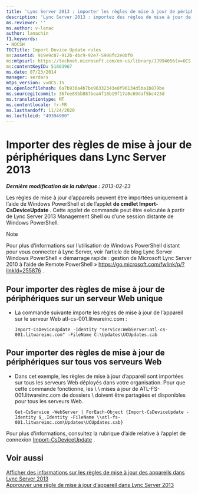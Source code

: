 ```yaml
---
title: 'Lync Server 2013 : importer les règles de mise à jour de périphériques'
description: 'Lync Server 2013 : importez des règles de mise à jour de périphériques.'
ms.reviewer: ''
ms.author: v-lanac
author: lanachin
f1.keywords:
- NOCSH
TOCTitle: Import Device Update rules
ms:assetid: 919e9c87-912b-4bc9-92e7-5998fc2e0bf0
ms:mtpsurl: https://technet.microsoft.com/en-us/library/JJ994056(v=OCS.15)
ms:contentKeyID: 51803967
ms.date: 07/23/2014
manager: serdars
mtps_version: v=OCS.15
ms.openlocfilehash: 6a7b936a4b7be96332343e8f96134d5ba1b879be
ms.sourcegitcommit: 36fee89bb887bea4f18b19f17a8c69daf5bc423d
ms.translationtype: MT
ms.contentlocale: fr-FR
ms.lasthandoff: 11/24/2020
ms.locfileid: "49394900"
---
```

# <a name="import-device-update-rules-in-lync-server-2013"></a>Importer des règles de mise à jour de périphériques dans Lync Server 2013

<div data-xmlns="http://www.w3.org/1999/xhtml">

<div class="topic" data-xmlns="http://www.w3.org/1999/xhtml" data-msxsl="urn:schemas-microsoft-com:xslt" data-cs="https://msdn.microsoft.com/">

<div data-asp="https://msdn2.microsoft.com/asp">



</div>

<div id="mainSection">

<div id="mainBody">

<span> </span>

_**Dernière modification de la rubrique :** 2013-02-23_

Les règles de mise à jour d’appareils peuvent être importées uniquement à l’aide de Windows PowerShell et de l’applet **de cmdlet Import-CsDeviceUpdate** . Cette applet de commande peut être exécutée à partir de Lync Server 2013 Management Shell ou d’une session distante de Windows PowerShell.

<div>


> [!NOTE]  
> Pour plus d’informations sur l’utilisation de Windows PowerShell distant pour vous connecter à Lync Server, voir l’article de blog Lync Server Windows PowerShell « démarrage rapide : gestion de Microsoft Lync Server 2010 à l’aide de Remote PowerShell » <A href="https://go.microsoft.com/fwlink/p/?linkid=255876">https://go.microsoft.com/fwlink/p/?linkId=255876</A> .



</div>

<div>


<div>

## <a name="to-import-device-update-rules-to-a-single-web-server"></a>Pour importer des règles de mise à jour de périphériques sur un serveur Web unique

  - La commande suivante importe les règles de mise à jour de l’appareil sur le serveur Web atl-cs-001.litwareinc.com :
    
        Import-CsDeviceUpdate -Identity "service:WebServer:atl-cs-001.litwareinc.com" -FileName C:\Updates\UCUpdates.cab

</div>

<div>

## <a name="to-import-device-update-rules-to-all-your-web-servers"></a>Pour importer des règles de mise à jour de périphériques sur tous vos serveurs Web

  - Dans cet exemple, les règles de mise à jour d’appareil sont importées sur tous les serveurs Web déployés dans votre organisation. Pour que cette commande fonctionne, les \\ \\ mises à jour de ATL-FS-001.litwareinc.com de dossiers \\ doivent être partagées et disponibles pour tous les serveurs Web.
    
        Get-CsService -WebServer | ForEach-Object {Import-CsDeviceUpdate -Identity $_.Identity -FileName \\atl-fs-001.litwareinc.com\Updates\UCUpdates.cab}

</div>

Pour plus d’informations, consultez la rubrique d’aide relative à l’applet de connexion [Import-CsDeviceUpdate](https://docs.microsoft.com/powershell/module/skype/Import-CsDeviceUpdate) .

</div>

<div>

## <a name="see-also"></a>Voir aussi


[Afficher des informations sur les règles de mise à jour des appareils dans Lync Server 2013](lync-server-2013-view-information-about-device-update-rules.md)  
[Approuver une règle de mise à jour d’appareil dans Lync Server 2013](lync-server-2013-approve-a-device-update-rule.md)  
  

</div>

</div>

<span> </span>

</div>

</div>

</div>

